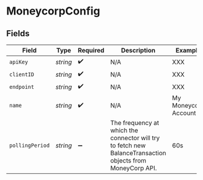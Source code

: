 # MoneycorpConfig


## Fields

| Field                                                                                                      | Type                                                                                                       | Required                                                                                                   | Description                                                                                                | Example                                                                                                    |
| ---------------------------------------------------------------------------------------------------------- | ---------------------------------------------------------------------------------------------------------- | ---------------------------------------------------------------------------------------------------------- | ---------------------------------------------------------------------------------------------------------- | ---------------------------------------------------------------------------------------------------------- |
| `apiKey`                                                                                                   | *string*                                                                                                   | :heavy_check_mark:                                                                                         | N/A                                                                                                        | XXX                                                                                                        |
| `clientID`                                                                                                 | *string*                                                                                                   | :heavy_check_mark:                                                                                         | N/A                                                                                                        | XXX                                                                                                        |
| `endpoint`                                                                                                 | *string*                                                                                                   | :heavy_check_mark:                                                                                         | N/A                                                                                                        | XXX                                                                                                        |
| `name`                                                                                                     | *string*                                                                                                   | :heavy_check_mark:                                                                                         | N/A                                                                                                        | My Moneycorp Account                                                                                       |
| `pollingPeriod`                                                                                            | *string*                                                                                                   | :heavy_minus_sign:                                                                                         | The frequency at which the connector will try to fetch new BalanceTransaction objects from MoneyCorp API.<br/> | 60s                                                                                                        |